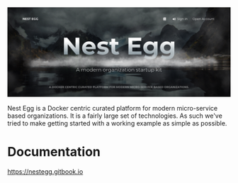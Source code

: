 <img src="docs/images/GettingStarted-Client.png">

Nest Egg is a Docker centric curated platform for modern micro-service based organizations. It is a fairly large set of technologies. As such we've tried to make getting started with a working example as simple as possible. 

# Documentation
<a href="https://nestegg.gitbook.io" alt="Official Docs" >https://nestegg.gitbook.io</a>
